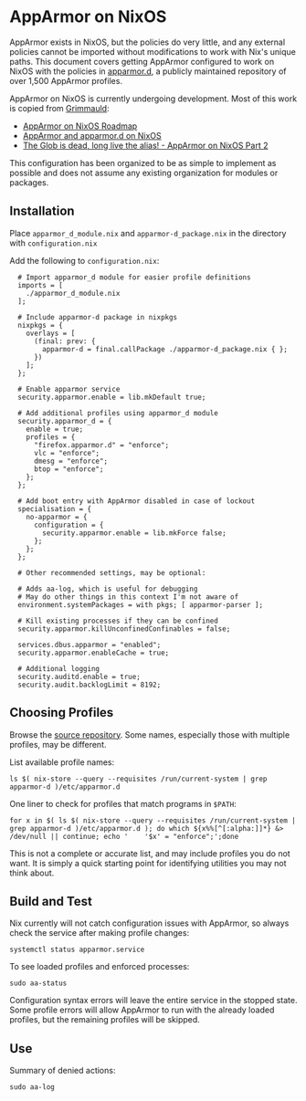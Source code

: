 # AppArmor on NixOS

AppArmor exists in NixOS, but the policies do very little, and any external policies cannot be imported without modifications to work with Nix's unique paths. This document covers getting AppArmor configured to work on NixOS with the policies in [apparmor.d](https://github.com/roddhjav/apparmor.d), a publicly maintained repository of over 1,500 AppArmor profiles.

AppArmor on NixOS is currently undergoing development. Most of this work is copied from [Grimmauld](https://github.com/LordGrimmauld):
* [AppArmor on NixOS Roadmap](https://discourse.nixos.org/t/apparmor-on-nixos-roadmap/57217/1)
* [AppArmor and apparmor.d on NixOS](https://hedgedoc.grimmauld.de/s/hWcvJEniW#)
* [The Glob is dead, long live the alias! - AppArmor on NixOS Part 2](https://hedgedoc.grimmauld.de/s/03eJUe0X3#)

This configuration has been organized to be as simple to implement as possible and does not assume any existing organization for modules or packages.

## Installation

Place `apparmor_d_module.nix` and `apparmor-d_package.nix` in the directory with `configuration.nix`

Add the following to `configuration.nix`:

```
  # Import apparmor_d module for easier profile definitions
  imports = [
    ./apparmor_d_module.nix
  ];

  # Include apparmor-d package in nixpkgs
  nixpkgs = {
    overlays = [
      (final: prev: {
        apparmor-d = final.callPackage ./apparmor-d_package.nix { };
      })
    ];
  };

  # Enable apparmor service
  security.apparmor.enable = lib.mkDefault true;

  # Add additional profiles using apparmor_d module
  security.apparmor_d = {
    enable = true;
    profiles = {
      "firefox.apparmor.d" = "enforce";
      vlc = "enforce";
      dmesg = "enforce";
      btop = "enforce";
    };
  };
  
  # Add boot entry with AppArmor disabled in case of lockout
  specialisation = {
    no-apparmor = {
      configuration = {
        security.apparmor.enable = lib.mkForce false;
      };
    };
  };

  # Other recommended settings, may be optional:  

  # Adds aa-log, which is useful for debugging
  # May do other things in this context I'm not aware of
  environment.systemPackages = with pkgs; [ apparmor-parser ];
  
  # Kill existing processes if they can be confined
  security.apparmor.killUnconfinedConfinables = false;

  services.dbus.apparmor = "enabled";
  security.apparmor.enableCache = true;

  # Additional logging
  security.auditd.enable = true;
  security.audit.backlogLimit = 8192;
```

## Choosing Profiles

Browse the [source repository](https://github.com/roddhjav/apparmor.d/tree/main/apparmor.d). Some names, especially those with multiple profiles, may be different.

List available profile names:

    ls $( nix-store --query --requisites /run/current-system | grep apparmor-d )/etc/apparmor.d

One liner to check for profiles that match programs in `$PATH`:

    for x in $( ls $( nix-store --query --requisites /run/current-system | grep apparmor-d )/etc/apparmor.d ); do which ${x%%[^[:alpha:]]*} &> /dev/null || continue; echo '    '$x' = "enforce";';done

This is not a complete or accurate list, and may include profiles you do not want. It is simply a quick starting point for identifying utilities you may not think about.

## Build and Test

Nix currently will not catch configuration issues with AppArmor, so always check the service after making profile changes:

    systemctl status apparmor.service

To see loaded profiles and enforced processes:

    sudo aa-status

Configuration syntax errors will leave the entire service in the stopped state. Some profile errors will allow AppArmor to run with the already loaded profiles, but the remaining profiles will be skipped.

## Use

Summary of denied actions:

    sudo aa-log


